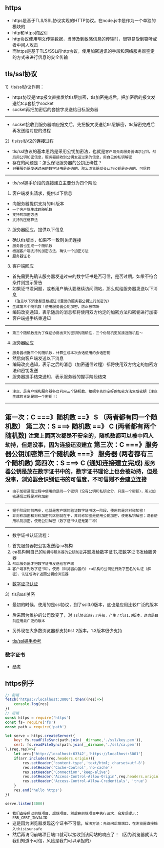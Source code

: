 ## https
* https是基于TLS/SSL协议实现的HTTP协议。在node.js中是作为一个单独的模块的
* http和https的区别
* http协议使用明文传输数据，当涉及到敏感信息的传输时，很容易受到窃听或者中间人攻击
* 而https是基于TLS/SSL的http协议，使用加密通讯的手段和网络服务器鉴定的方式来进行信息的安全传输

## tls/ssl协议
1）tls/ssl协议作用：
* https协议是http报文直接发给tls层加密，tls加密完成后，把加密后的报文发送给tcp套接字socket
* socket再把加密后的套接字发送给目标服务器
---
* socket接收到服务器响应报文后，先把报文发送给tls层解密，tls解密完成后再发送给对应的进程

2）tls/ssl协议的连接过程
* tls/ssl协议的基本思路是采用公钥加密法，也就是`客户端先向服务器请求公钥，然后用公钥加密信息，服务器接收到公钥发送过来的信息，用自己的私钥解密`
* 存在的问题是：怎么保证服务器的公钥正确性？
* `只要服务器发送过来的数字证书是正确的，那么浏览器就会认为公钥是正确的，可信的`
---
* tls/ssl握手阶段的连接建立主要分为四个阶段
1. 客户端发出请求，提供以下信息
* 向服务器提供支持的tls版本
* `一个客户端生成的随机数`
* `支持的加密方法`
* `支持的压缩算法`
2. 服务器回应，提供以下信息
* 确认tls版本，如果不一致则关闭连接
* `服务器也生成一个随机数`
* `根据客户端支持的加密方法，确认一个加密方法`
* `服务器证书`
3. 客户端回应
* 首先需要先确认服务器发送过来的数字证书是否可信，是否过期。如果不符合条件则提示警告
* 如果证书没问题，或者用户确认要继续访问网站，那么就给服务器发送以下消息
* （`注意以下消息都是根据证书里面的服务器公钥进行加密的`）
* `生成第三个随机数！使用服务器公钥加密，防止被窃听`
* 编码改变通知，表示随后的消息都将使用双方约定的加密方法和密钥进行加密
* 客户端握手结束通知
---
* `第三个随机数是为了保证协商出来的密钥的随机性，三个伪随机更加接近随机性～`
4. 服务器回应
* `服务器根据三个的随机数，计算生成本次会话使用的会话密钥`
* 然后向客户端发送以下消息
* 编码改变通知，表示之后的消息（加密通信过程）都将使用双方约定的加密方法和密钥发送
* 服务器握手结束通知，表示服务器的握手阶段结束
---
* `注意，是客户端和服务器各自利用三个随机数，根据事先约定好的加密方法生成密钥（注意生成的肯定是同一个密钥！）`
---
第一次：C ===》随机数  ==》 S  （两者都有同一个随机数）
第二次：S ===> 随机数  ==》 C  (两者都有两个随机数)
`注意上面两次都是不安全的，随机数都可以被中间人劫持，但是没事，因为连接还没建立`
第三次：C ===》服务器公钥加密第三个随机数  ===》 服务器 (两者都有三个随机数)
第四次：S ===> C  (通知连接建立完成)
`服务器公钥是放在数字证书中的，数字证书理论上也会被劫持，但是没事，浏览器会识别证书的可信度，不可信则不会建立连接`
---
* `由于加密通信过程中使用的是同一个密钥（没有公钥和私钥之分，只是一个密钥），所以加密通信过程是对称加密`
---
* `握手阶段的前两步，也就是客户端的验证数字证书这一阶段，使用的是非对称加密！`
* `非对称加密和对称加密的区别就在于，非对称加密是使用公钥加密，使用私钥解密；或者使用私钥加密，使用公钥解密（数字证书认证是第二种）`
---
* 数字证书认证流程：
1. 首先服务器把公钥发送给ca机构
2. ca机构用自己的`私钥将服务器的公钥加密`并颁发给数字证书,把数字证书发给服务器
3. `然后服务器才把数字证书发送给客户端`
4. `客户端拿到数字证书后，使用（浏览器内置的）ca机构的公钥进行数字签名的认证（解密），认证成功才返回公钥给浏览器`
* [数字证书认证]("https://www.cnblogs.com/fengf233/p/11775415.html")

3）tls和ssl关系
* 最初的时候，使用的是ssl协议，到了ssl3.0版本，这也是应用比较广泛的版本
* 后来因为维护的公司改变了，对 `ssl协议进行了升级，产生了tls1.0版本，这也是目前应用最广泛的版本`
* 另外现在大多数浏览器都支持tls1.2版本，1.3版本很少支持

* [tls/ssl握手参考]('https://www.ruanyifeng.com/blog/2014/02/ssl_tls.html)

### 数字证书
* [参考]("https://www.ruanyifeng.com/blog/2011/08/what_is_a_digital_signature.html")

## https例子
```javascript
// 前端
fetch('https://localhost:3000').then((res)=>{
    console.log(res)
})
// 后端
const https = require('https')
const fs= require('fs')
const path = require('path')

let serve = https.createServer({
    key: fs.readFileSync(path.join(__dirname,'./ssl/key.pem')),
    cert: fs.readFileSync(path.join(__dirname,'./ssl/ca.pem'))
},(req,res)=>{
    let arr=['http://localhost:63342','https://localhost:3001']
    if(arr.includes(req.headers.origin)){
        res.setHeader('content-type','text/html; charset=utf-8')
        res.setHeader('Cache-Control','no-cache')
        res.setHeader('Connection','keep-alive')
        res.setHeader('Access-Control-Allow-Origin',req.headers.origin) // req.headers.origin
        res.setHeader('Access-Control-Allow-Credentials', 'true')
    }
    res.end('hello https')
})

serve.listen(3000)
```
* `我们直接启动前端项目，后端项目，然后在前端项目中执行请求，会发现提示：ERR_CERT_INVALID`
* 这是因为浏览器发现这个证书不可信，`解决方法：先访问后端端口，在浏览器直接输入thisisunsafe`
* 然后再访问前端项目端口就可以接收到该网站的响应了！（因为浏览器就认为我们知道不可信，风险是我门可以承担的）
